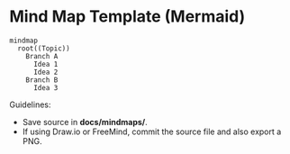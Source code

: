 # Mind Map Template (Mermaid)

```mermaid
mindmap
  root((Topic))
    Branch A
      Idea 1
      Idea 2
    Branch B
      Idea 3
```

Guidelines:
- Save source in **docs/mindmaps/**.
- If using Draw.io or FreeMind, commit the source file and also export a PNG.
